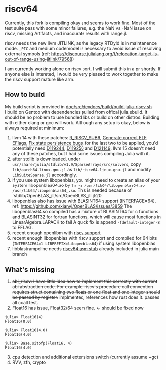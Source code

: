 # riscv64
Currently, this fork is compiling okay and seems to work fine. Most of the test suite pass with some minor failures,
e.g. the NaN vs -NaN issue on riscv, missing Artifacts, and inaccurate results with range.jl. 

riscv needs the new llvm JITLINK, as the legacy RTDyld is in maintanence mode. `_PIC` and medium codemodel is necessary to avoid issue of resolving external symbols (ref: <https://discourse.julialang.org/t/relocation-target-is-out-of-range-using-jitlink/79568>)

I am currently working alone on riscv port. I will submit this in a pr shortly. If anyone else is intereted, I would be very pleased to work together to make the riscv support mature like arm.
## How to build
My build script is provided in [doc/src/devdocs/build/build-julia-riscv.sh](https://github.com/alexfanqi/julia/tree/master/doc/src/devdocs/build/build-julia-riscv.sh)  
I build on Gentoo with dependencies pulled from offical julia.ebuild. It should be no problem to use bundled libs or build on other distros. Building with either clang or gcc will work. Although any setup is okay, below is always required at minimum:
1. llvm 14 with these patches: [R_RISCV_SUB6](https://reviews.llvm.org/D120001), [Generate correct ELF EFlags](https://reviews.llvm.org/D121183), [Fix state persistence bugs](https://reviews.llvm.org/D125905), for the last two to be applied, you'd potentially need [D119244](https://reviews.llvm.org/D119244), [D119250](https://reviews.llvm.org/D119250) and [D121149](https://reviews.llvm.org/D121149). llvm 15 doesn't need any of these patches, but I had some issues compiling Julia with it. 
2. after stdlib is downloaded, under `usr/share/julia/stdlib/v1.9/SparseArrays/src/solvers`, copy `lib/aarch64-linux-gnu.jl` as `lib/riscv64-linux-gnu.jl` and modify `LibSuiteSparse.jl` accordingly.
3. if you use system libopenblas, you might need to create an alias of your system libopenblas64.so by `ln -s /usr/lib64/libopenblas64.so /usr/lib64/libopenblas64_.so`. This is needed because of `stdlib/OpenBLAS_jll/src/OpenBLAS_jll.jl:20  
4. libopenblas also has issue with BLASINT64 support (INTERFACE=64). ref: https://github.com/xianyi/OpenBLAS/issues/3859
The libopenblas64.so compiled has a mixture of BLASINT64 for c functions and BLASINT32 for fortran functions,
which will cause most functions in LinearAlgebra.LAPACK to fail
A quick fix is append `-fdefault-integer-8` to FFLAG.
5. recent enough openlibm with [riscv support](https://github.com/JuliaMath/openlibm/commit/428e7af2148894e287801a0539b7a1756f451e88)
6. recent enough libopenblas with riscv support and compiled for 64 bits (`INTERFACE64=1 LIBPREFIX=libopenblas64`) if using system libopenblas
7. <strike>libblastrampoline needs [riscv64 asm stub](https://github.com/JuliaLinearAlgebra/libblastrampoline/commit/205b3e81cd730918528dfb2f700fec7ea5b9f0d2)</strike> already included in julia main branch

## What's missing
1. <strike>abi_riscv: I have little idea how to implement this correctly with current abi abstraction code. For example, riscv's procedure call convention requires struct containing two floats or one float and one integer should be passed by register.</strike> implmented, references how rust does it. passes all ccall test.
2. Float16 has issue, Float32/64 seem fine. <- should be fixed now
```
julia> Float16(4)
Float16(0.0)

julia> Float16(4.0)
Float16(4.0)

julia> Base.sitofp(Float16, 4)
Float16(4.0)
```
3. cpu detection and additional extensions switch (currently assume +gc)
4. RVV, zfh, crypto

